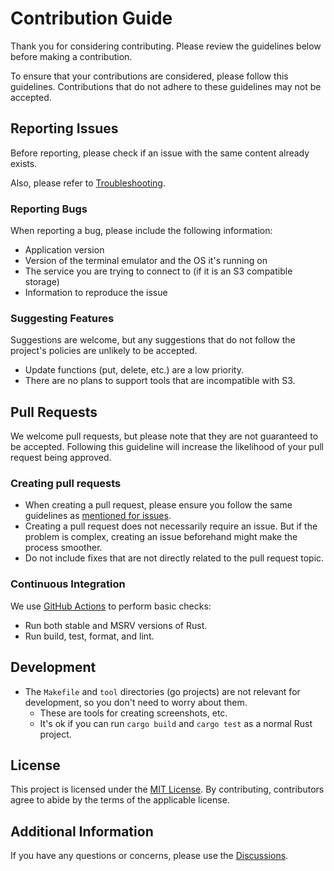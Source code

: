# Contribution Guide

Thank you for considering contributing. Please review the guidelines below before making a contribution.

To ensure that your contributions are considered, please follow this guidelines. Contributions that do not adhere to these guidelines may not be accepted.

## Reporting Issues

Before reporting, please check if an issue with the same content already exists.

Also, please refer to [Troubleshooting](https://lusingander.github.io/stu/troubleshooting/index.html).

### Reporting Bugs

When reporting a bug, please include the following information:

- Application version
- Version of the terminal emulator and the OS it's running on
- The service you are trying to connect to (if it is an S3 compatible storage)
- Information to reproduce the issue

### Suggesting Features

Suggestions are welcome, but any suggestions that do not follow the project's policies are unlikely to be accepted.

- Update functions (put, delete, etc.) are a low priority.
- There are no plans to support tools that are incompatible with S3.

## Pull Requests

We welcome pull requests, but please note that they are not guaranteed to be accepted. Following this guideline will increase the likelihood of your pull request being approved.

### Creating pull requests

- When creating a pull request, please ensure you follow the same guidelines as [mentioned for issues](#reporting-issues).
- Creating a pull request does not necessarily require an issue. But if the problem is complex, creating an issue beforehand might make the process smoother.
- Do not include fixes that are not directly related to the pull request topic.

### Continuous Integration

We use [GitHub Actions](https://github.com/lusingander/stu/blob/master/.github/workflows/build.yml) to perform basic checks:

- Run both stable and MSRV versions of Rust.
- Run build, test, format, and lint.

## Development

- The `Makefile` and `tool` directories (go projects) are not relevant for development, so you don't need to worry about them.
  - These are tools for creating screenshots, etc.
  - It's ok if you can run `cargo build` and `cargo test` as a normal Rust project.

## License

This project is licensed under the [MIT License](LICENSE). By contributing, contributors agree to abide by the terms of the applicable license.

## Additional Information

If you have any questions or concerns, please use the [Discussions](https://github.com/lusingander/stu/discussions).
